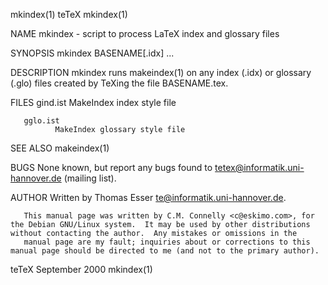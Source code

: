 mkindex(1)                                                                                          teTeX                                                                                          mkindex(1)



NAME
       mkindex - script to process LaTeX index and glossary files

SYNOPSIS
       mkindex BASENAME[.idx] ...

DESCRIPTION
       mkindex runs makeindex(1) on any index (.idx) or glossary (.glo) files created by TeXing the file BASENAME.tex.

FILES
       gind.ist
              MakeIndex index style file

       gglo.ist
              MakeIndex glossary style file

SEE ALSO
       makeindex(1)

BUGS
       None known, but report any bugs found to <tetex@informatik.uni-hannover.de> (mailing list).

AUTHOR
       Written by Thomas Esser <te@informatik.uni-hannover.de>.

       This manual page was written by C.M. Connelly <c@eskimo.com>, for the Debian GNU/Linux system.  It may be used by other distributions without contacting the author.  Any mistakes or omissions in the
       manual page are my fault; inquiries about or corrections to this manual page should be directed to me (and not to the primary author).



teTeX                                                                                           September 2000                                                                                     mkindex(1)
